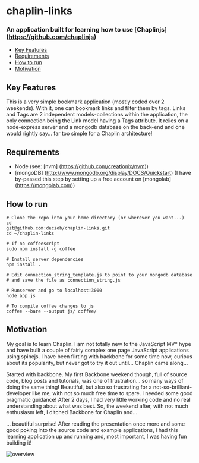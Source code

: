 # chaplin-links
### An application built for learning how to use [Chaplinjs] (https://github.com/chaplinjs)

* [Key Features](#key-features)
* [Requirements](#requirements)
* [How to run](#how-to-run)
* [Motivation](#motivation)

## Key Features
This is a very simple bookmark application (mostly coded over 2 weekends). With it, one can bookmark links and filter them by tags. Links and Tags are 2 independent models-collections within the application, the only connection being the Link model having a Tags attribute. It relies on a node-express server and a mongodb database on the back-end and one would rightly say... far too simple for a Chaplin architecture!

## Requirements
* Node (see: [nvm] (https://github.com/creationix/nvm))
* [mongoDB] (http://www.mongodb.org/display/DOCS/Quickstart) (I have by-passed this step by setting up a free account on [mongolab] (https://mongolab.com))

## How to run
```
# Clone the repo into your home directory (or wherever you want...)
cd
git@github.com:deciob/chaplin-links.git
cd ~/chaplin-links

# If no coffeescript
sudo npm install -g coffee

# Install server dependencies
npm install .

# Edit connection_string_template.js to point to your mongodb database
# and save the file as connection_string.js

# Runserver and go to localhost:3000
node app.js

# To compile coffee changes to js
coffee --bare --output js/ coffee/ 

```

## Motivation
My goal is to learn Chaplin. I am not totally new to the JavaScript MV* hype and have built a couple of fairly complex one page JavaScript applications using spinejs. I have been flirting with backbone for some time now, curious about its popularity, but never got to try it out until... Chaplin came along...

Started with backbone. My first Backbone weekend though, full of source code, blog posts and tutorials, was one of frustration... so many ways of doing the same thing! Beautiful, but also so frustrating for a not-so-brilliant-developer like me, with not so much free time to spare. I needed some good pragmatic guidance! After 2 days, I had very little working code and no real understanding about what was best. So, the weekend after, with not much enthusiasm left, I ditched Backbone for Chaplin and...

… beautiful surprise! After reading the presentation once more and some good poking into the source code and example applications, I had this learning application up and running and, most important, I was having fun building it!





![overview](https://raw.github.com/deciob/chaplin-links/master/img/controllers_layout_b.png)
